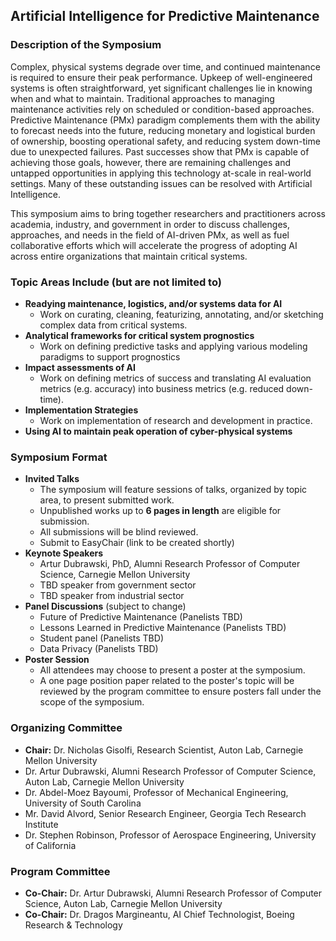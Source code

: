 ## Artificial Intelligence for Predictive Maintenance

### Description of the Symposium

Complex, physical systems degrade over time, and continued maintenance is required to ensure their peak performance.
Upkeep of well-engineered systems is often straightforward, yet significant challenges lie in knowing when and what to maintain.
Traditional approaches to managing maintenance activities rely on scheduled or condition-based approaches.
Predictive Maintenance (PMx) paradigm complements them with the ability to forecast needs into the future, reducing monetary and logistical burden of ownership, boosting operational safety, and reducing system down-time due to unexpected failures.
Past successes show that PMx is capable of achieving those goals, however, there are remaining challenges and untapped opportunities in applying this technology at-scale in real-world settings.
Many of these outstanding issues can be resolved with Artificial Intelligence.

This symposium aims to bring together researchers and practitioners across academia, industry, and government in order to discuss challenges, approaches, and needs in the field of AI-driven PMx, as well as fuel collaborative efforts which will accelerate the progress of adopting AI across entire organizations that maintain critical systems.

### Topic Areas Include (but are not limited to)

- **Readying maintenance, logistics, and/or systems data for AI**
    - Work on curating, cleaning, featurizing, annotating, and/or sketching complex data from critical systems.
- **Analytical frameworks for critical system prognostics**
    - Work on defining predictive tasks and applying various modeling paradigms to support prognostics
- **Impact assessments of AI**
    - Work on defining metrics of success and translating AI evaluation metrics (e.g. accuracy) into business metrics (e.g. reduced down-time).
- **Implementation Strategies**
    - Work on implementation of research and development in practice.
- **Using AI to maintain peak operation of cyber-physical systems**

### Symposium Format

- **Invited Talks**
    - The symposium will feature sessions of talks, organized by topic area, to present submitted work.
    - Unpublished works up to **6 pages in length** are eligible for submission.
    - All submissions will be blind reviewed.
    - Submit to EasyChair (link to be created shortly)
- **Keynote Speakers**
    - Artur Dubrawski, PhD, Alumni Research Professor of Computer Science, Carnegie Mellon University
    - TBD speaker from government sector
    - TBD speaker from industrial sector
- **Panel Discussions** (subject to change)
    - Future of Predictive Maintenance (Panelists TBD)
    - Lessons Learned in Predictive Maintenance (Panelists TBD)
    - Student panel (Panelists TBD)
    - Data Privacy (Panelists TBD)
- **Poster Session**
    - All attendees may choose to present a poster at the symposium.
    - A one page position paper related to the poster's topic will be reviewed by the program committee to ensure posters fall under the scope of the symposium.

### Organizing Committee
- **Chair:** Dr. Nicholas Gisolfi, Research Scientist, Auton Lab, Carnegie Mellon University
- Dr. Artur Dubrawski, Alumni Research Professor of Computer Science, Auton Lab, Carnegie Mellon University
- Dr. Abdel-Moez Bayoumi, Professor of Mechanical Engineering, University of South Carolina
- Mr. David Alvord, Senior Research Engineer, Georgia Tech Research Institute
- Dr. Stephen Robinson, Professor of Aerospace Engineering, University of California


### Program Committee
- **Co-Chair:** Dr. Artur Dubrawski, Alumni Research Professor of Computer Science, Auton Lab, Carnegie Mellon University
- **Co-Chair:** Dr. Dragos Margineantu, AI Chief Technologist, Boeing Research & Technology

[1]:<https://aaai.org/Press/Reports/Symposia/Fall/fs-07-02.php>
